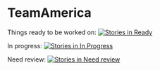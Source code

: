 # TeamAmerica
Things ready to be worked on:
[![Stories in Ready](https://badge.waffle.io/dentych/TeamAmerica.png?label=ready&title=Ready)](https://waffle.io/dentych/TeamAmerica)

In progress:
[![Stories in In Progress](https://badge.waffle.io/dentych/TeamAmerica.png?label=In%20Progress&title=In%20Progress)](https://waffle.io/dentych/TeamAmerica)

Need review:
[![Stories in Need review](https://badge.waffle.io/dentych/TeamAmerica.png?label=Need%20Review&title=Need%20Review)](https://waffle.io/dentych/TeamAmerica)
